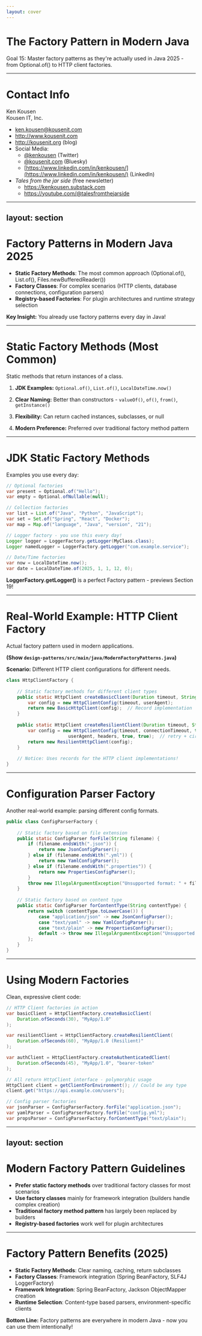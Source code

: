 ```yaml
---
layout: cover
--- 
```


# The Factory Pattern in Modern Java

<div class="pt-12">
  <span class="px-2 py-1 rounded">
    Goal 15: Master factory patterns as they're actually used in Java 2025 - from Optional.of() to HTTP client factories.
  </span>
</div>

---

# Contact Info

Ken Kousen<br>
Kousen IT, Inc.

- ken.kousen@kousenit.com
- http://www.kousenit.com
- http://kousenit.org (blog)
- Social Media:
  - [@kenkousen](https://twitter.com/kenkousen) (Twitter)
  - [@kousenit.com](https://bsky.app/profile/kousenit.com) (Bluesky)
  - [https://www.linkedin.com/in/kenkousen/](https://www.linkedin.com/in/kenkousen/) (LinkedIn)
- *Tales from the jar side* (free newsletter)
  - https://kenkousen.substack.com
  - https://youtube.com/@talesfromthejarside

---
layout: section
---

# Factory Patterns in Modern Java 2025

<v-clicks>

- **Static Factory Methods**: The most common approach (Optional.of(), List.of(), Files.newBufferedReader())
- **Factory Classes**: For complex scenarios (HTTP clients, database connections, configuration parsers)
- **Registry-based Factories**: For plugin architectures and runtime strategy selection

</v-clicks>

<div class="mt-8">
<v-click>

**Key Insight:** You already use factory patterns every day in Java!

</v-click>
</div>

---

# Static Factory Methods (Most Common)

Static methods that return instances of a class.

<v-clicks>

1.  **JDK Examples:** `Optional.of()`, `List.of()`, `LocalDateTime.now()`

2.  **Clear Naming:** Better than constructors - `valueOf()`, `of()`, `from()`, `getInstance()`

3.  **Flexibility:** Can return cached instances, subclasses, or null

4.  **Modern Preference:** Preferred over traditional factory method pattern

</v-clicks>

---

# JDK Static Factory Methods

Examples you use every day:

```java
// Optional factories
var present = Optional.of("Hello");
var empty = Optional.ofNullable(null);

// Collection factories  
var list = List.of("Java", "Python", "JavaScript");
var set = Set.of("Spring", "React", "Docker");
var map = Map.of("language", "Java", "version", "21");

// Logger factory - you use this every day!
Logger logger = LoggerFactory.getLogger(MyClass.class);
Logger namedLogger = LoggerFactory.getLogger("com.example.service");

// Date/Time factories
var now = LocalDateTime.now();
var date = LocalDateTime.of(2025, 1, 1, 12, 0);
```

<v-click>

**LoggerFactory.getLogger()** is a perfect Factory pattern - previews Section 19!

</v-click>

---

# Real-World Example: HTTP Client Factory

Actual factory pattern used in modern applications.

**(Show `design-patterns/src/main/java/ModernFactoryPatterns.java`)**

**Scenario:** Different HTTP client configurations for different needs.

```java
class HttpClientFactory {
    
    // Static factory methods for different client types
    public static HttpClient createBasicClient(Duration timeout, String userAgent) {
        var config = new HttpClientConfig(timeout, userAgent);
        return new BasicHttpClient(config);  // Record implementation
    }
    
    public static HttpClient createResilientClient(Duration timeout, String userAgent) {
        var config = new HttpClientConfig(timeout, connectionTimeout, true, 
                       userAgent, headers, true, true);  // retry + circuit breaker
        return new ResilientHttpClient(config);
    }
    
    // Notice: Uses records for the HTTP client implementations!
}
```

---

# Configuration Parser Factory

Another real-world example: parsing different config formats.

```java
public class ConfigParserFactory {
    
    // Static factory based on file extension
    public static ConfigParser forFile(String filename) {
        if (filename.endsWith(".json")) {
            return new JsonConfigParser();
        } else if (filename.endsWith(".yml")) {
            return new YamlConfigParser();
        } else if (filename.endsWith(".properties")) {
            return new PropertiesConfigParser();
        }
        throw new IllegalArgumentException("Unsupported format: " + filename);
    }
    
    // Static factory based on content type
    public static ConfigParser forContentType(String contentType) {
        return switch (contentType.toLowerCase()) {
            case "application/json" -> new JsonConfigParser();
            case "text/yaml" -> new YamlConfigParser();
            case "text/plain" -> new PropertiesConfigParser();
            default -> throw new IllegalArgumentException("Unsupported: " + contentType);
        };
    }
}
```

---

# Using Modern Factories

Clean, expressive client code:

```java
// HTTP Client factories in action
var basicClient = HttpClientFactory.createBasicClient(
    Duration.ofSeconds(30), "MyApp/1.0"
);

var resilientClient = HttpClientFactory.createResilientClient(
    Duration.ofSeconds(60), "MyApp/1.0 (Resilient)"
);

var authClient = HttpClientFactory.createAuthenticatedClient(
    Duration.ofSeconds(45), "MyApp/1.0", "bearer-token"
);

// All return HttpClient interface - polymorphic usage
HttpClient client = getClientForEnvironment(); // Could be any type
client.get("https://api.example.com/users");
```

<v-click>

```java
// Config parser factories
var jsonParser = ConfigParserFactory.forFile("application.json");
var yamlParser = ConfigParserFactory.forFile("config.yml");
var propsParser = ConfigParserFactory.forContentType("text/plain");
```

</v-click>

---
layout: section
---

# Modern Factory Pattern Guidelines

<v-clicks>

- **Prefer static factory methods** over traditional factory classes for most scenarios
- **Use factory classes** mainly for framework integration (builders handle complex creation)
- **Traditional factory method pattern** has largely been replaced by builders
- **Registry-based factories** work well for plugin architectures

</v-clicks>

---

# Factory Pattern Benefits (2025)

<v-clicks>

- **Static Factory Methods**: Clear naming, caching, return subclasses
- **Factory Classes**: Framework integration (Spring BeanFactory, SLF4J LoggerFactory)
- **Framework Integration**: Spring BeanFactory, Jackson ObjectMapper creation
- **Runtime Selection**: Content-type based parsers, environment-specific clients

</v-clicks>

<div class="mt-8">
<v-click>

**Bottom Line:** Factory patterns are everywhere in modern Java - now you can use them intentionally!

</v-click>
</div>
